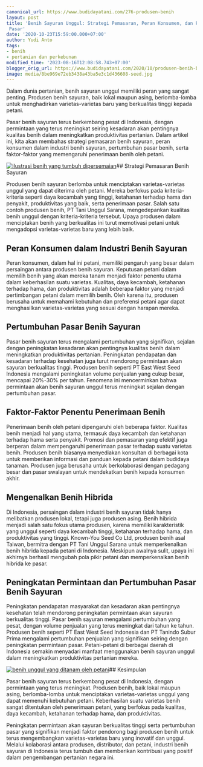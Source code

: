 ```yaml
---
canonical_url: https://www.budidayatani.com/276-produsen-benih
layout: post
title: 'Benih Sayuran Unggul: Strategi Pemasaran, Peran Konsumen, dan Pertumbuhan
 Pasar'
date: '2020-10-23T15:59:00.000+07:00'
author: Yudi Anto
tags:
- benih
- pertanian dan perkebunan
modified_time: '2023-08-16T12:08:58.743+07:00'
blogger_orig_url: https://www.budidayatani.com/2020/10/produsen-benih-berseteru-petani-makin.html
image: media/8be969e72eb3438a43ba5e3c1d436608-seed.jpg
---
```

Dalam dunia pertanian, benih sayuran unggul memiliki peran yang sangat penting. Produsen benih sayuran, baik lokal maupun asing, berlomba-lomba untuk menghadirkan varietas-varietas baru yang berkualitas tinggi kepada petani.

Pasar benih sayuran terus berkembang pesat di Indonesia, dengan permintaan yang terus meningkat seiring kesadaran akan pentingnya kualitas benih dalam meningkatkan produktivitas pertanian. Dalam artikel ini, kita akan membahas strategi pemasaran benih sayuran, peran konsumen dalam industri benih sayuran, pertumbuhan pasar benih, serta faktor-faktor yang memengaruhi penerimaan benih oleh petani.

[![ilustrasi benih yang tumbuh dipersemaian](https://blogger.googleusercontent.com/img/b/R29vZ2xl/AVvXsEjAj887N4oTEsWDBznmiuPmoyqbNcE8--J9rirwjizdFdYkyWgb7rExJwAZDZ_hQ9jydaAZHoiBhEOZk99kfgaO-anay085jjR8UGe_6jWRV_LTEJgMB_0Zhvxl9fITXLGatwQU0PzpuwwHFKyCDnaGYe1Ppb2vOnTBugNgCS3QG9ZjY86dCLYva5l8y6G9/w640-h426/seed.jpg)](https://blogger.googleusercontent.com/img/b/R29vZ2xl/AVvXsEjAj887N4oTEsWDBznmiuPmoyqbNcE8--J9rirwjizdFdYkyWgb7rExJwAZDZ_hQ9jydaAZHoiBhEOZk99kfgaO-anay085jjR8UGe_6jWRV_LTEJgMB_0Zhvxl9fITXLGatwQU0PzpuwwHFKyCDnaGYe1Ppb2vOnTBugNgCS3QG9ZjY86dCLYva5l8y6G9/s700/seed.jpg)## Strategi Pemasaran Benih Sayuran

Produsen benih sayuran berlomba untuk menciptakan varietas-varietas unggul yang dapat diterima oleh petani. Mereka berfokus pada kriteria-kriteria seperti daya kecambah yang tinggi, ketahanan terhadap hama dan penyakit, produktivitas yang baik, serta penerimaan pasar. Salah satu contoh produsen benih, PT Tani Unggul Sarana, mengedepankan kualitas benih unggul dengan kriteria-kriteria tersebut. Upaya produsen dalam menciptakan benih yang berkualitas ini turut memotivasi petani untuk mengadopsi varietas-varietas baru yang lebih baik.

## Peran Konsumen dalam Industri Benih Sayuran

Peran konsumen, dalam hal ini petani, memiliki pengaruh yang besar dalam persaingan antara produsen benih sayuran. Keputusan petani dalam memilih benih yang akan mereka tanam menjadi faktor penentu utama dalam keberhasilan suatu varietas. Kualitas, daya kecambah, ketahanan terhadap hama, dan produktivitas adalah beberapa faktor yang menjadi pertimbangan petani dalam memilih benih. Oleh karena itu, produsen berusaha untuk memahami kebutuhan dan preferensi petani agar dapat menghasilkan varietas-varietas yang sesuai dengan harapan mereka.

## Pertumbuhan Pasar Benih Sayuran

Pasar benih sayuran terus mengalami pertumbuhan yang signifikan, sejalan dengan peningkatan kesadaran akan pentingnya kualitas benih dalam meningkatkan produktivitas pertanian. Peningkatan pendapatan dan kesadaran terhadap kesehatan juga turut mendorong permintaan akan sayuran berkualitas tinggi. Produsen benih seperti PT East West Seed Indonesia mengalami peningkatan volume penjualan yang cukup besar, mencapai 20%-30% per tahun. Fenomena ini mencerminkan bahwa permintaan akan benih sayuran unggul terus meningkat sejalan dengan pertumbuhan pasar.

## Faktor-Faktor Penentu Penerimaan Benih

Penerimaan benih oleh petani dipengaruhi oleh beberapa faktor. Kualitas benih menjadi hal yang utama, termasuk daya kecambah dan ketahanan terhadap hama serta penyakit. Promosi dan pemasaran yang efektif juga berperan dalam mempengaruhi penerimaan pasar terhadap suatu varietas benih. Produsen benih biasanya menyediakan konsultan di berbagai kota untuk memberikan informasi dan panduan kepada petani dalam budidaya tanaman. Produsen juga berusaha untuk berkolaborasi dengan pedagang besar dan pasar swalayan untuk mendekatkan benih kepada konsumen akhir.

## Mengenalkan Benih Hibrida

Di Indonesia, persaingan dalam industri benih sayuran tidak hanya melibatkan produsen lokal, tetapi juga produsen asing. Benih hibrida menjadi salah satu fokus utama produsen, karena memiliki karakteristik yang unggul seperti daya kecambah tinggi, ketahanan terhadap hama, dan produktivitas yang tinggi. Known-You Seed Co Ltd, produsen benih asal Taiwan, bermitra dengan PT Tani Unggul Sarana untuk memperkenalkan benih hibrida kepada petani di Indonesia. Meskipun awalnya sulit, upaya ini akhirnya berhasil mengubah pola pikir petani dan memperkenalkan benih hibrida ke pasar.

## Peningkatan Permintaan dan Pertumbuhan Pasar Benih Sayuran

Peningkatan pendapatan masyarakat dan kesadaran akan pentingnya kesehatan telah mendorong peningkatan permintaan akan sayuran berkualitas tinggi. Pasar benih sayuran mengalami pertumbuhan yang pesat, dengan volume penjualan yang terus meningkat dari tahun ke tahun. Produsen benih seperti PT East West Seed Indonesia dan PT Tanindo Subur Prima mengalami pertumbuhan penjualan yang signifikan seiring dengan peningkatan permintaan pasar. Petani-petani di berbagai daerah di Indonesia semakin menyadari manfaat menggunakan benih sayuran unggul dalam meningkatkan produktivitas pertanian mereka.

[![benih unggul yang ditanam oleh petani](https://blogger.googleusercontent.com/img/b/R29vZ2xl/AVvXsEgs9-oH2wZ9h367MpmNiHrSI-XmFEjFyQQWyAumpWFASJDUEoKgnOeJ9LklSYWlxyMKtyKOBhvWZPDwY7ploOsGjdLKz1tFv4upFer1MFkvEfdijebxkc_Vuw88x6Rf4_1EgKnh_J1i6Hsq_JmmCQ_to5RTmdnQ4h731OiNblPk2hdVJXb8I-9CGVWS76Pr/w640-h424/sod_seeding.jpg)](https://blogger.googleusercontent.com/img/b/R29vZ2xl/AVvXsEgs9-oH2wZ9h367MpmNiHrSI-XmFEjFyQQWyAumpWFASJDUEoKgnOeJ9LklSYWlxyMKtyKOBhvWZPDwY7ploOsGjdLKz1tFv4upFer1MFkvEfdijebxkc_Vuw88x6Rf4_1EgKnh_J1i6Hsq_JmmCQ_to5RTmdnQ4h731OiNblPk2hdVJXb8I-9CGVWS76Pr/s510/sod_seeding.jpg)## Kesimpulan

Pasar benih sayuran terus berkembang pesat di Indonesia, dengan permintaan yang terus meningkat. Produsen benih, baik lokal maupun asing, berlomba-lomba untuk menciptakan varietas-varietas unggul yang dapat memenuhi kebutuhan petani. Keberhasilan suatu varietas benih sangat ditentukan oleh penerimaan petani, yang berfokus pada kualitas, daya kecambah, ketahanan terhadap hama, dan produktivitas.

Peningkatan permintaan akan sayuran berkualitas tinggi serta pertumbuhan pasar yang signifikan menjadi faktor pendorong bagi produsen benih untuk terus mengembangkan varietas-varietas baru yang inovatif dan unggul. Melalui kolaborasi antara produsen, distributor, dan petani, industri benih sayuran di Indonesia terus tumbuh dan memberikan kontribusi yang positif dalam pengembangan pertanian negara ini.

